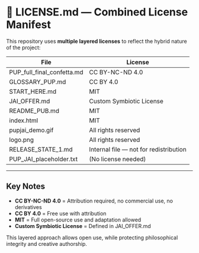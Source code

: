 # 📜 LICENSE.md — Combined License Manifest

This repository uses **multiple layered licenses** to reflect the hybrid nature of the project:

| File | License |
|------|---------|
| PUP_full_final_confetta.md | CC BY-NC-ND 4.0 |
| GLOSSARY_PUP.md | CC BY 4.0 |
| START_HERE.md | MIT |
| JAI_OFFER.md | Custom Symbiotic License |
| README_PUB.md | MIT |
| index.html | MIT |
| pupjai_demo.gif | All rights reserved |
| logo.png | All rights reserved |
| RELEASE_STATE_1.md | Internal file — not for redistribution |
| PUP_JAI_placeholder.txt | (No license needed) |

---

## Key Notes

- **CC BY-NC-ND 4.0** = Attribution required, no commercial use, no derivatives
- **CC BY 4.0** = Free use with attribution
- **MIT** = Full open-source use and adaptation allowed
- **Custom Symbiotic License** = Defined in JAI_OFFER.md

This layered approach allows open use, while protecting philosophical integrity and creative authorship.
